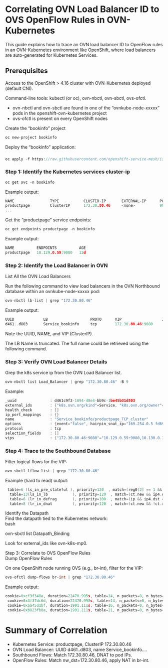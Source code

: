 # Correlating OVN Load Balancer ID to OVS OpenFlow Rules in OVN-Kubernetes

This guide explains how to trace an OVN load balancer ID to OpenFlow rules in an OVN-Kubernetes environment like OpenShift, where load balancers are auto-generated for Kubernetes Services.

## Prerequisites

Access to the OpenShift \> 4.16 cluster with OVN-Kubernetes deployed (default CNI).

Command-line tools: kubectl (or oc), ovn-nbctl, ovn-sbctl, ovs-ofctl.

* ovn-nbctl and ovn-sbctl are found in one of the “ovnkube-node-xxxxx” pods in the openshift-ovn-kubernetes project  
* ovs-ofctl is present on every OpenShift nodes

Create the “bookinfo” project

```c
oc new-project bookinfo
```

   
Deploy the “bookinfo” application:

### 

```c
oc apply -f https://raw.githubusercontent.com/openshift-service-mesh/istio/release-1.24/samples/bookinfo/platform/kube/bookinfo.yaml -n bookinfo
```

### Step 1: Identify the Kubernetes services cluster-ip

```c
oc get svc -n bookinfo
```

   
Example output:

```c
NAME                TYPE           CLUSTER-IP       EXTERNAL-IP      PORT(S)         AGE
productpage         ClusterIP      172.30.80.46     <none>           9080/TCP        12d
...
```

Get the “productpage” service endpoints:

```c
oc get endpoints productpage -n bookinfo
```

Example output:

```c
NAME          ENDPOINTS          AGE
productpage   10.129.0.59:9080   12d
```

### Step 2: Identify the Load Balancer in OVN

List All the OVN Load Balancers

Run the following command to view load balancers in the OVN Northbound database within an ovnkube-node-xxxxx pod:

```c
ovn-nbctl lb-list | grep "172.30.80.46"
```

Example output:

```c
UUID             LB                   PROTO      VIP			      IPs
d461..d803       Service_bookinfo     tcp        172.30.80.46:9080       10.129.0.59:9080
```

Note the UUID, NAME, and VIP (ClusterIP).

The LB Name is truncated. The full name could be retrieved using the following command.

### Step 3: Verify OVN Load Balancer Details

Grep the k8s service ip from the OVN Load Balancer list.

```c
ovn-nbctl list Load_Balancer | grep "172.30.80.46" -B 9
```

Example:

```c
_uuid               : d461c9f3-1894-48e4-bb9c-1be45b31d803
external_ids        : {"k8s.ovn.org/kind"=Service, "k8s.ovn.org/owner"="bookinfo/productpage"}
health_check        : []
ip_port_mappings    : {}
name                : "Service_bookinfo/productpage_TCP_cluster"
options             : {event="false", hairpin_snat_ip="169.254.0.5 fd69::5", neighbor_responder=none, reject="true", skip_snat="false"}
protocol            : tcp
selection_fields    : []
vips                : {"172.30.80.46:9080"="10.129.0.59:9080,10.130.0.172:9080"}
```

### Step 4: Trace to the Southbound Database

Filter logical flows for the VIP:

```c
ovn-sbctl lflow-list | grep "172.30.80.46"
```

Example (hard to read) output:

```c
 table=6 (ls_in_pre_stateful ), priority=120  , match=(reg0[2] == 1 && ip4.dst == 172.30.80.46 && tcp.dst == 9080), action=(reg1 = 172.30.80.46; reg2[0..15] = 9080; ct_lb_mark;)
  table=13(ls_in_lb           ), priority=120  , match=(ct.new && ip4.dst == 172.30.80.46 && tcp.dst == 9080), action=(reg1 = 172.30.80.46; reg2[0..15] = 9080; ct_lb_mark(backends=10.129.0.59:9080);)
  table=6 (lr_in_defrag       ), priority=100  , match=(ip && ip4.dst == 172.30.80.46), action=(ct_dnat;)
  table=8 (lr_in_dnat         ), priority=120  , match=(ct.new && !ct.rel && ip4 && ip4.dst == 172.30.80.46 && tcp && tcp.dst == 9080), action=(flags.force_snat_for_lb = 1; ct_lb_mark(backends=10.129.0.59:9080; force_snat);)
```

Identify the Datapath  
Find the datapath tied to the Kubernetes network:  
bash

ovn-sbctl list Datapath\_Binding

Look for external\_ids like ovn-k8s-mp0.

Step 3: Correlate to OVS OpenFlow Rules  
Dump OpenFlow Rules

On one OpenShift node running OVS (e.g., br-int), filter for the VIP:

```c
ovs-ofctl dump-flows br-int | grep "172.30.80.46"
```

Example output:

```c
cookie=0xcf3f348a, duration=22470.995s, table=14, n_packets=0, n_bytes=0, idle_age=22470, priority=120,tcp,reg0=0x4/0x4,metadata=0x3,nw_dst=172.30.80.46,tp_dst=9080 actions=load:0xac1e502e->NXM_NX_XXREG0[64..95],load:0x2378->NXM_NX_XXREG0[32..47],ct(table=15,zone=NXM_NX_REG13[0..15],nat)
 cookie=0x4f37dc6d, duration=22470.998s, table=14, n_packets=0, n_bytes=0, idle_age=22470, priority=100,ip,metadata=0x5,nw_dst=172.30.80.46 actions=ct(table=15,zone=NXM_NX_REG11[0..15],nat)
 cookie=0xaa45d1bf, duration=1991.111s, table=16, n_packets=0, n_bytes=0, idle_age=1991, priority=120,ct_state=+new-rel+trk,tcp,metadata=0x5,nw_dst=172.30.80.46,tp_dst=9080 actions=load:0x1->NXM_NX_REG10[3],group:222
 cookie=0xb823fb0a, duration=1991.111s, table=21, n_packets=0, n_bytes=0, idle_age=1991, priority=120,ct_state=+new+trk,tcp,metadata=0x3,nw_dst=172.30.80.46,tp_dst=9080 actions=load:0xac1e502e->NXM_NX_XXREG0[64..95],load:0x2378->NXM_NX_XXREG0[32..47],group:221
```

# Summary of Correlation

* Kubernetes Service: productpage, ClusterIP 172.30.80.46  
* OVN Load Balancer: UUID d461..d803, name Service\_bookinfo….  
* Southbound Flows: Match 172.30.80.46, DNAT to pod IPs.  
* OpenFlow Rules: Match nw\_dst=172.30.80.46, apply NAT in br-int.
